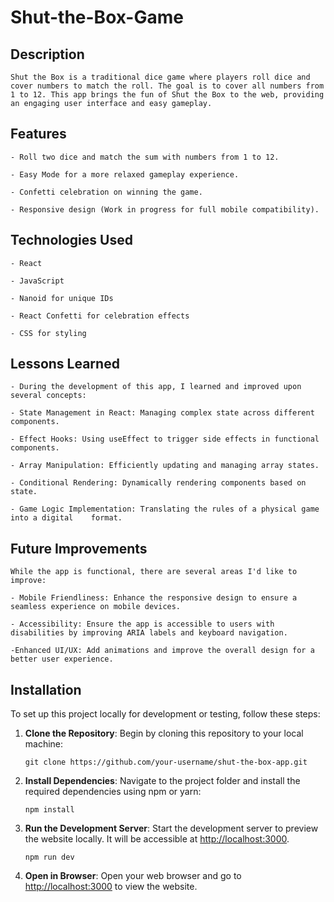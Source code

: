 # Shut-the-Box-Game

## Description

    Shut the Box is a traditional dice game where players roll dice and cover numbers to match the roll. The goal is to cover all numbers from 1 to 12. This app brings the fun of Shut the Box to the web, providing an engaging user interface and easy gameplay.

## Features
    - Roll two dice and match the sum with numbers from 1 to 12.

    - Easy Mode for a more relaxed gameplay experience.

    - Confetti celebration on winning the game.

    - Responsive design (Work in progress for full mobile compatibility).
    
## Technologies Used
    - React

    - JavaScript

    - Nanoid for unique IDs

    - React Confetti for celebration effects
    
    - CSS for styling

## Lessons Learned
    - During the development of this app, I learned and improved upon several concepts:

    - State Management in React: Managing complex state across different components.

    - Effect Hooks: Using useEffect to trigger side effects in functional components.

    - Array Manipulation: Efficiently updating and managing array states.

    - Conditional Rendering: Dynamically rendering components based on state.

    - Game Logic Implementation: Translating the rules of a physical game into a digital    format.


## Future Improvements
    While the app is functional, there are several areas I'd like to improve:

    - Mobile Friendliness: Enhance the responsive design to ensure a seamless experience on mobile devices.

    - Accessibility: Ensure the app is accessible to users with disabilities by improving ARIA labels and keyboard navigation.

    -Enhanced UI/UX: Add animations and improve the overall design for a better user experience.


## Installation

To set up this project locally for development or testing, follow these steps:

1. **Clone the Repository**: Begin by cloning this repository to your local machine:

   ```
   git clone https://github.com/your-username/shut-the-box-app.git
   
   ```

2. **Install Dependencies**: Navigate to the project folder and install the required dependencies using npm or yarn:

   ```
   npm install

   ```

3. **Run the Development Server**: Start the development server to preview the website locally. It will be accessible at [http://localhost:3000](http://localhost:3000).

   ```
   npm run dev
   
   ```

4. **Open in Browser**: Open your web browser and go to [http://localhost:3000](http://localhost:3000) to view the website.